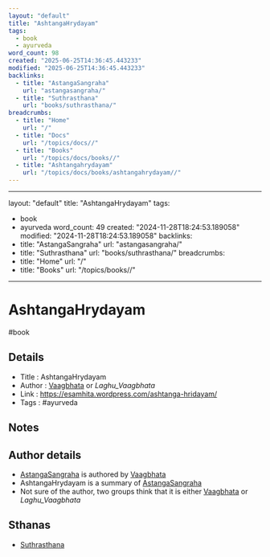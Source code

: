 ```yaml
---
layout: "default"
title: "AshtangaHrydayam"
tags:
  - book
  - ayurveda
word_count: 98
created: "2025-06-25T14:36:45.443233"
modified: "2025-06-25T14:36:45.443233"
backlinks:
  - title: "AstangaSangraha"
    url: "astangasangraha/"
  - title: "Suthrasthana"
    url: "books/suthrasthana/"
breadcrumbs:
  - title: "Home"
    url: "/"
  - title: "Docs"
    url: "/topics/docs//"
  - title: "Books"
    url: "/topics/docs/books//"
  - title: "Ashtangahrydayam"
    url: "/topics/docs/books/ashtangahrydayam//"
---
```

---
layout: "default"
title: "AshtangaHrydayam"
tags:
  - book
  - ayurveda
word_count: 49
created: "2024-11-28T18:24:53.189058"
modified: "2024-11-28T18:24:53.189058"
backlinks:
  - title: "AstangaSangraha"
    url: "astangasangraha/"
  - title: "Suthrasthana"
    url: "books/suthrasthana/"
breadcrumbs:
  - title: "Home"
    url: "/"
  - title: "Books"
    url: "/topics/books//"
---
# AshtangaHrydayam

#book

## Details

- Title   : AshtangaHrydayam
- Author  : [Vaagbhata](vaagbhata/) or *Laghu_Vaagbhata*
- Link    : https://esamhita.wordpress.com/ashtanga-hridayam/
- Tags    : #ayurveda 

## Notes


## Author details

- [AstangaSangraha](astangasangraha/) is authored by [Vaagbhata](vaagbhata/)
- AshtangaHrydayam is a summary of [AstangaSangraha](astangasangraha/)
- Not sure of the author, two groups think that it is either [Vaagbhata](vaagbhata/) or *Laghu_Vaagbhata*

## Sthanas

- [Suthrasthana](books/suthrasthana/)
